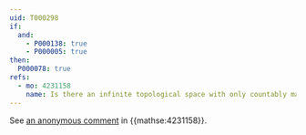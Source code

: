 ```yaml
---
uid: T000298
if:
  and:
    - P000138: true
    - P000005: true
then:
  P000078: true
refs:
  - mo: 4231158
    name: Is there an infinite topological space with only countably many continuous maps to itself?
---
```


See [an anonymous comment](https://mathoverflow.net/questions/418619/is-there-an-infinite-topological-space-with-only-countably-many-continuous-funct#comment1075675_418619) in {{mathse:4231158}}.
